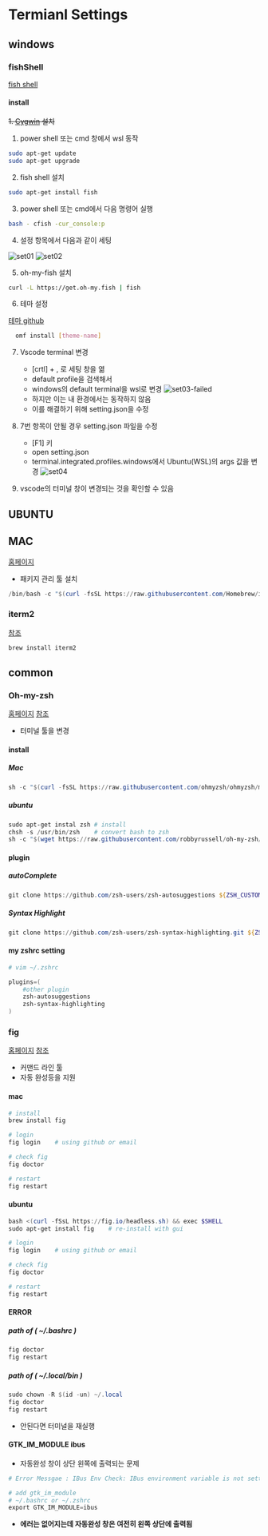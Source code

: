 # Termianl Settings

## windows

### fishShell

[fish shell](https://fishshell.com/)

#### install

~~1. [Cygwin](https://cygwin.com/) 설치~~

1. power shell 또는 cmd 창에서 wsl 동작

  ```bash
  sudo apt-get update
  sudo apt-get upgrade
  ```

2. fish shell 설치

  ```bash
  sudo apt-get install fish
  ```

3. power shell 또는 cmd에서 다음 명령어 실행

  ```bash
  bash - cfish -cur_console:p
  ```

4. 설정 항목에서 다음과 같이 세팅

![set01](./image/fishShell-window_setting_01.PNG)
![set02](./image/fishShell-window_setting_02.PNG)

5. oh-my-fish 설치

  ```bash
  curl -L https://get.oh-my.fish | fish
  ```

6. 테마 설정

[테마 github](https://github.com/oh-my-fish/oh-my-fish/blob/master/docs/Themes.md)

```bash
  omf install [theme-name]
 ```

7. Vscode terminal 변경
   - [crtl] + , 로 세팅 창을 엶
   - default profile을 검색해서
   - windows의 default terminal을 wsl로 변경
  ![set03-failed](./image/fishShell-window_setting_03.PNG)
   - 하지만 이는 내 환경에서는 동작하지 않음
   - 이를 해결하기 위해 setting.json을 수정

8. 7번 항목이 안될 경우 setting.json 파일을 수정
   - [F1] 키
   - open setting.json
   - terminal.integrated.profiles.windows에서 Ubuntu(WSL)의 args 값을 변경
  ![set04](./image/fishShell-window_setting_04.PNG)

9. vscode의 터미널 창이 변경되는 것을 확인할 수 있음

## UBUNTU

## MAC

[홈페이지](https://brew.sh/index_ko)

- 패키지 관리 툴 설치

```powershell
/bin/bash -c "$(curl -fsSL https://raw.githubusercontent.com/Homebrew/install/HEAD/install.sh)"
```

### iterm2

[참조](https://danaing.github.io/etc/2022/03/28/M1-mac-iTerm2-setting.html)

```powershell
brew install iterm2
```

## common

### Oh-my-zsh

[홈페이지](https://ohmyz.sh/#install)
[참조](https://danaing.github.io/etc/2022/03/28/M1-mac-iTerm2-setting.html)

- 터미널 툴을 변경

#### install

##### Mac

```powershell
sh -c "$(curl -fsSL https://raw.githubusercontent.com/ohmyzsh/ohmyzsh/master/tools/install.sh)"
```

##### ubuntu

```powershell
sudo apt-get instal zsh # install
chsh -s /usr/bin/zsh    # convert bash to zsh
sh -c "$(wget https://raw.githubusercontent.com/robbyrussell/oh-my-zsh/master/tools/install.sh -O -)"
```

#### plugin

##### autoComplete

```powershell
git clone https://github.com/zsh-users/zsh-autosuggestions ${ZSH_CUSTOM:-~/.oh-my-zsh/custom}/plugins/zsh-autosuggestions
```

##### Syntax Highlight

```powershell
git clone https://github.com/zsh-users/zsh-syntax-highlighting.git ${ZSH_CUSTOM:-~/.oh-my-zsh/custom}/plugins/zsh-syntax-highlighting
```

#### my zshrc setting

```powershell
# vim ~/.zshrc

plugins=(
    #other plugin
    zsh-autosuggestions
    zsh-syntax-highlighting
)
```

### fig

[홈페이지](https://fig.io/)
[참조](https://fig.io/user-manual/linux#fig-autocomplete-window-is-stuck-at-the-top-left-ibus-not-running)

- 커맨드 라인 툴
- 자동 완성등을 지원

#### mac

```powershell
# install
brew install fig

# login
fig login    # using github or email

# check fig
fig doctor    

# restart
fig restart
```

#### ubuntu

```powershell
bash <(curl -fSsL https://fig.io/headless.sh) && exec $SHELL
sudo apt-get install fig    # re-install with gui

# login
fig login    # using github or email

# check fig
fig doctor    

# restart
fig restart
```

#### ERROR

##### path of ( ~/.bashrc )

```powershell
fig doctor
fig restart
```

##### path of ( ~/.local/bin )

```powershell
sudo chown -R $(id -un) ~/.local
fig doctor
fig restart
```

- 안된다면 터미널을 재실행

#### GTK_IM_MODULE ibus

- 자동완성 창이 상단 왼쪽에 출력되는 문제

```powershell
# Error Messgae : IBus Env Check: IBus environment variable is not setting

# add gtk_im_module
# ~/.bashrc or ~/.zshrc
export GTK_IM_MODULE=ibus
```

- **에러는 없어지는데 자동완성 창은 여전히 왼쪽 상단에 출력됨**
